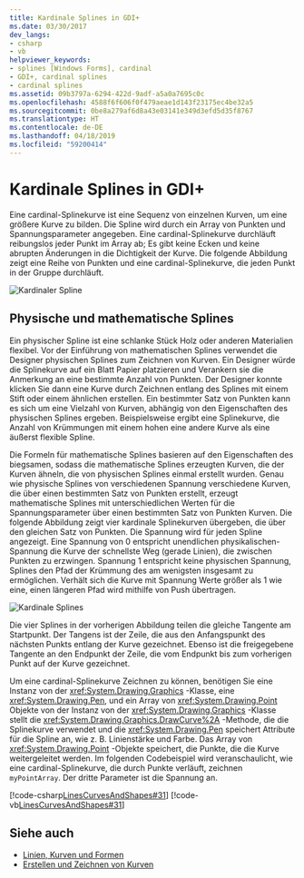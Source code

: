 ```yaml
---
title: Kardinale Splines in GDI+
ms.date: 03/30/2017
dev_langs:
- csharp
- vb
helpviewer_keywords:
- splines [Windows Forms], cardinal
- GDI+, cardinal splines
- cardinal splines
ms.assetid: 09b3797a-6294-422d-9adf-a5a0a7695c0c
ms.openlocfilehash: 4588f6f606f0f479aeae1d143f23175ec4be32a5
ms.sourcegitcommit: 0be8a279af6d8a43e03141e349d3efd5d35f8767
ms.translationtype: HT
ms.contentlocale: de-DE
ms.lasthandoff: 04/18/2019
ms.locfileid: "59200414"
---
```

# <a name="cardinal-splines-in-gdi"></a>Kardinale Splines in GDI+
Eine cardinal-Splinekurve ist eine Sequenz von einzelnen Kurven, um eine größere Kurve zu bilden. Die Spline wird durch ein Array von Punkten und Spannungsparameter angegeben. Eine cardinal-Splinekurve durchläuft reibungslos jeder Punkt im Array ab; Es gibt keine Ecken und keine abrupten Änderungen in die Dichtigkeit der Kurve. Die folgende Abbildung zeigt eine Reihe von Punkten und eine cardinal-Splinekurve, die jeden Punkt in der Gruppe durchläuft.  
  
 ![Kardinaler Spline](./media/aboutgdip02-art09.gif "Aboutgdip02_art09")  
  
## <a name="physical-and-mathematical-splines"></a>Physische und mathematische Splines  
 Ein physischer Spline ist eine schlanke Stück Holz oder anderen Materialien flexibel. Vor der Einführung von mathematischen Splines verwendet die Designer physischen Splines zum Zeichnen von Kurven. Ein Designer würde die Splinekurve auf ein Blatt Papier platzieren und Verankern sie die Anmerkung an eine bestimmte Anzahl von Punkten. Der Designer konnte klicken Sie dann eine Kurve durch Zeichnen entlang des Splines mit einem Stift oder einem ähnlichen erstellen. Ein bestimmter Satz von Punkten kann es sich um eine Vielzahl von Kurven, abhängig von den Eigenschaften des physischen Splines ergeben. Beispielsweise ergibt eine Splinekurve, die Anzahl von Krümmungen mit einem hohen eine andere Kurve als eine äußerst flexible Spline.  
  
 Die Formeln für mathematische Splines basieren auf den Eigenschaften des biegsamen, sodass die mathematische Splines erzeugten Kurven, die der Kurven ähneln, die von physischen Splines einmal erstellt wurden. Genau wie physische Splines von verschiedenen Spannung verschiedene Kurven, die über einen bestimmten Satz von Punkten erstellt, erzeugt mathematische Splines mit unterschiedlichen Werten für die Spannungsparameter über einen bestimmten Satz von Punkten Kurven. Die folgende Abbildung zeigt vier kardinale Splinekurven übergeben, die über den gleichen Satz von Punkten. Die Spannung wird für jeden Spline angezeigt. Eine Spannung von 0 entspricht unendlichen physikalischen-Spannung die Kurve der schnellste Weg (gerade Linien), die zwischen Punkten zu erzwingen. Spannung 1 entspricht keine physischen Spannung, Splines den Pfad der Krümmung des am wenigsten insgesamt zu ermöglichen. Verhält sich die Kurve mit Spannung Werte größer als 1 wie eine, einen längeren Pfad wird mithilfe von Push übertragen.  
  
 ![Kardinale Splines](./media/aboutgdip02-art10.gif "Aboutgdip02_art10")  
  
 Die vier Splines in der vorherigen Abbildung teilen die gleiche Tangente am Startpunkt. Der Tangens ist der Zeile, die aus den Anfangspunkt des nächsten Punkts entlang der Kurve gezeichnet. Ebenso ist die freigegebene Tangente an den Endpunkt der Zeile, die vom Endpunkt bis zum vorherigen Punkt auf der Kurve gezeichnet.  
  
 Um eine cardinal-Splinekurve Zeichnen zu können, benötigen Sie eine Instanz von der <xref:System.Drawing.Graphics> -Klasse, eine <xref:System.Drawing.Pen>, und ein Array von <xref:System.Drawing.Point> Objekte von der Instanz von der <xref:System.Drawing.Graphics> -Klasse stellt die <xref:System.Drawing.Graphics.DrawCurve%2A> -Methode, die die Splinekurve verwendet und die <xref:System.Drawing.Pen> speichert Attribute für die Spline an, wie z. B. Linienstärke und Farbe. Das Array von <xref:System.Drawing.Point> -Objekte speichert, die Punkte, die die Kurve weitergeleitet werden. Im folgenden Codebeispiel wird veranschaulicht, wie eine cardinal-Splinekurve, die durch Punkte verläuft, zeichnen `myPointArray`. Der dritte Parameter ist die Spannung an.  
  
 [!code-csharp[LinesCurvesAndShapes#31](~/samples/snippets/csharp/VS_Snippets_Winforms/LinesCurvesAndShapes/CS/Class1.cs#31)]
 [!code-vb[LinesCurvesAndShapes#31](~/samples/snippets/visualbasic/VS_Snippets_Winforms/LinesCurvesAndShapes/VB/Class1.vb#31)]  
  
## <a name="see-also"></a>Siehe auch

- [Linien, Kurven und Formen](lines-curves-and-shapes.md)
- [Erstellen und Zeichnen von Kurven](constructing-and-drawing-curves.md)
